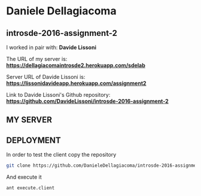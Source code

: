 # Daniele Dellagiacoma 

## introsde-2016-assignment-2

I worked in pair with: **Davide Lissoni**

The URL of my server is: **https://dellagiacomaintrosde2.herokuapp.com/sdelab**

Server URL of Davide Lissoni is: **https://lissonidavideapp.herokuapp.com/assignment2**

Link to Davide Lissoni's Github repository: **https://github.com/DavideLissoni/introsde-2016-assignment-2**

## MY SERVER


## DEPLOYMENT

In order to test the client copy the repository
```sh
git clone https://github.com/DanieleDellagiacoma/introsde-2016-assignment-2
```

And execute it
```sh
ant execute.client
```
